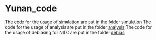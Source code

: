 # Yunan_code
The code for the usage of simulation are put in the folder [simulation](https://github.com/CMB-ML/Yunan_code/tree/main/simulation)
The code for the usage of analysis are put in the folder [analysis](https://github.com/CMB-ML/Yunan_code/tree/main/analysis)
The code for the usage of debiasing for NILC are put in the folder [debias](https://github.com/CMB-ML/Yunan_code/tree/main/debias)
